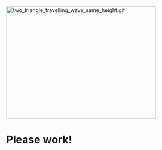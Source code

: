 <img src=./animations/two_triangle_travelling_wave_same_height alt="two_triangle_travelling_wave_same_height.gif" width="400" height="300" style="margin:auto:0px; display: block; max-width: 100%;">

# Please work!